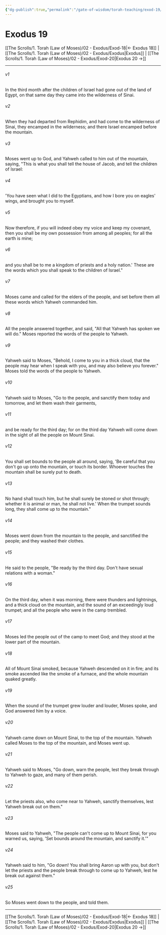 ```yaml
---
{"dg-publish":true,"permalink":"/gate-of-wisdom/torah-teaching/exod-19/","tags":["#TheScrolls","#TorahTeaching"]}
---
```



# Exodus 19

[[The Scrolls/1. Torah (Law of Moses)/02 - Exodus/Exod-18\|← Exodus 18]] | [[The Scrolls/1. Torah (Law of Moses)/02 - Exodus/Exodus\|Exodus]] | [[The Scrolls/1. Torah (Law of Moses)/02 - Exodus/Exod-20\|Exodus 20 →]]
***



###### v1 
In the third month after the children of Israel had gone out of the land of Egypt, on that same day they came into the wilderness of Sinai. 

###### v2 
When they had departed from Rephidim, and had come to the wilderness of Sinai, they encamped in the wilderness; and there Israel encamped before the mountain. 

###### v3 
Moses went up to God, and Yahweh called to him out of the mountain, saying, "This is what you shall tell the house of Jacob, and tell the children of Israel: 

###### v4 
'You have seen what I did to the Egyptians, and how I bore you on eagles' wings, and brought you to myself. 

###### v5 
Now therefore, if you will indeed obey my voice and keep my covenant, then you shall be my own possession from among all peoples; for all the earth is mine; 

###### v6 
and you shall be to me a kingdom of priests and a holy nation.' These are the words which you shall speak to the children of Israel." 

###### v7 
Moses came and called for the elders of the people, and set before them all these words which Yahweh commanded him. 

###### v8 
All the people answered together, and said, "All that Yahweh has spoken we will do." Moses reported the words of the people to Yahweh. 

###### v9 
Yahweh said to Moses, "Behold, I come to you in a thick cloud, that the people may hear when I speak with you, and may also believe you forever." Moses told the words of the people to Yahweh. 

###### v10 
Yahweh said to Moses, "Go to the people, and sanctify them today and tomorrow, and let them wash their garments, 

###### v11 
and be ready for the third day; for on the third day Yahweh will come down in the sight of all the people on Mount Sinai. 

###### v12 
You shall set bounds to the people all around, saying, 'Be careful that you don't go up onto the mountain, or touch its border. Whoever touches the mountain shall be surely put to death. 

###### v13 
No hand shall touch him, but he shall surely be stoned or shot through; whether it is animal or man, he shall not live.' When the trumpet sounds long, they shall come up to the mountain." 

###### v14 
Moses went down from the mountain to the people, and sanctified the people; and they washed their clothes. 

###### v15 
He said to the people, "Be ready by the third day. Don't have sexual relations with a woman." 

###### v16 
On the third day, when it was morning, there were thunders and lightnings, and a thick cloud on the mountain, and the sound of an exceedingly loud trumpet; and all the people who were in the camp trembled. 

###### v17 
Moses led the people out of the camp to meet God; and they stood at the lower part of the mountain. 

###### v18 
All of Mount Sinai smoked, because Yahweh descended on it in fire; and its smoke ascended like the smoke of a furnace, and the whole mountain quaked greatly. 

###### v19 
When the sound of the trumpet grew louder and louder, Moses spoke, and God answered him by a voice. 

###### v20 
Yahweh came down on Mount Sinai, to the top of the mountain. Yahweh called Moses to the top of the mountain, and Moses went up. 

###### v21 
Yahweh said to Moses, "Go down, warn the people, lest they break through to Yahweh to gaze, and many of them perish. 

###### v22 
Let the priests also, who come near to Yahweh, sanctify themselves, lest Yahweh break out on them." 

###### v23 
Moses said to Yahweh, "The people can't come up to Mount Sinai, for you warned us, saying, 'Set bounds around the mountain, and sanctify it.'" 

###### v24 
Yahweh said to him, "Go down! You shall bring Aaron up with you, but don't let the priests and the people break through to come up to Yahweh, lest he break out against them." 

###### v25 
So Moses went down to the people, and told them.

***
[[The Scrolls/1. Torah (Law of Moses)/02 - Exodus/Exod-18\|← Exodus 18]] | [[The Scrolls/1. Torah (Law of Moses)/02 - Exodus/Exodus\|Exodus]] | [[The Scrolls/1. Torah (Law of Moses)/02 - Exodus/Exod-20\|Exodus 20 →]]
